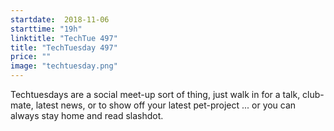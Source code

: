 ```yaml
---
startdate:  2018-11-06
starttime: "19h"
linktitle: "TechTue 497"
title: "TechTuesday 497"
price: ""
image: "techtuesday.png"
---
```


Techtuesdays are a social meet-up sort of thing, just walk in for a talk, club-mate, latest news, or to show off your latest pet-project ... or you can always stay home and read slashdot.